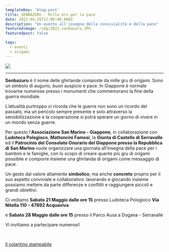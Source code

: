```yaml
---
templateKey: 'blog-post'
title: SENBAZURU - Mille Gru per la pace
date: 2022-04-25T12:00:00.000Z
description: "Un evento all'insegna della convivialità e della pace"
featuredimage: /img/2022_senbazuru.JPG
featuredpost: false

tags:
  - eventi
  - origami
---
```


![](/img/2022_senbazuru.JPG)

<hr>

**Senbazuru** è il nome delle ghirlande composte da mille gru di origami. Sono un simbolo di augurio, buon auspicio e pace. 
In Giappone è normale trovarne numerose presso i monumenti che commemorano la fine della guerra mondiale.

L’attualità purtroppo ci ricorda che le guerre non sono un ricordo del passato, ma un pericolo sempre presente e solo attraverso la sensibilizzazione e la cooperazione si potrà sperare un giorno di vivere in un mondo senza guerre.

Per questo l’**Associazione San Marino - Giappone**, in collaborazione con **Ludoteca Pologioco**, **Mattoncini Famosi**, la **Giunta di Castello di Serravalle** ed il **Patrocinio del Consolato Onorario del Giappone presso la Repubblica di San Marino**  vuole organizzare una giornata all’insegna della pace per i bambini e le famiglie, con lo scopo di creare quante più gru di origami possibile e comporre insieme una ghirlanda di origami come messaggio di pace.

Un gesto dal valore altamente **simbolico**, ma anche **concreto** proprio per il suo aspetto conviviale e collaborativo: lavorando e giocando insieme possiamo mettere da parte differenze e conflitti e raggiungere piccoli e grandi obiettivi.

Ci vediamo **Sabato 21 Maggio dalle ore 15** presso Ludoteca Pologioco **Via Nitella 110 - 47892 Acquaviva**

e **Sabato 28 Maggio dalle ore 15** presso il Parco Ausa a Dogana - Serravalle

Vi invitiamo a partecipare numerosi!


<br/>

[Il volantino stampabile](/img/2022_senbazuru_no_sfondo.JPG)

